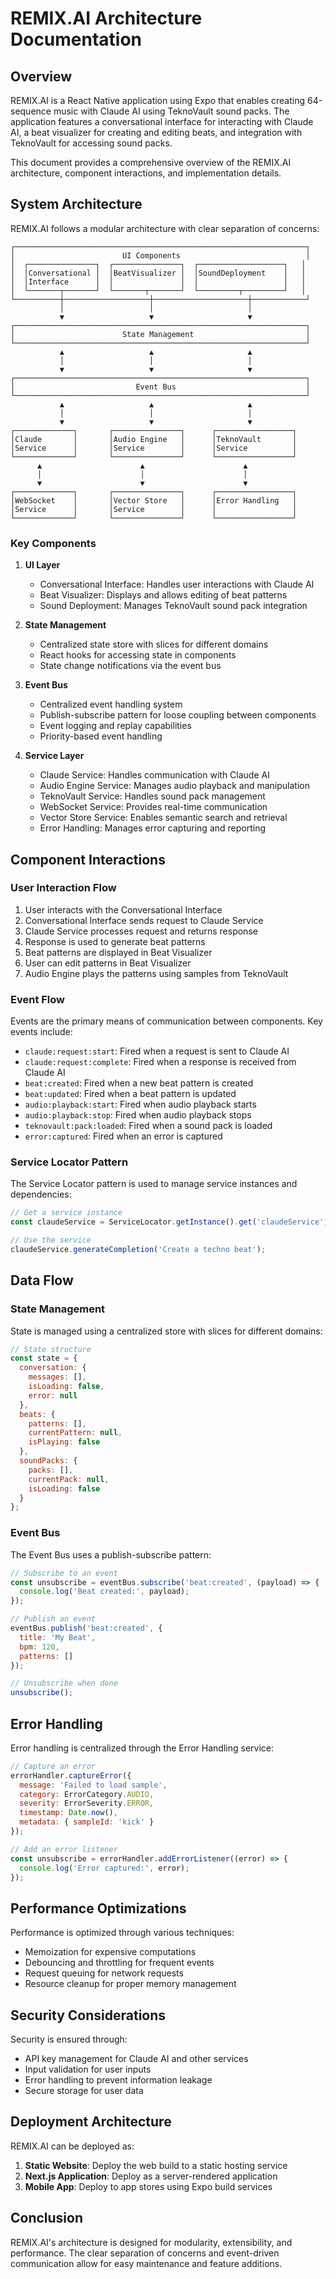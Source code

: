 # REMIX.AI Architecture Documentation

## Overview

REMIX.AI is a React Native application using Expo that enables creating 64-sequence music with Claude AI using TeknoVault sound packs. The application features a conversational interface for interacting with Claude AI, a beat visualizer for creating and editing beats, and integration with TeknoVault for accessing sound packs.

This document provides a comprehensive overview of the REMIX.AI architecture, component interactions, and implementation details.

## System Architecture

REMIX.AI follows a modular architecture with clear separation of concerns:

```
┌─────────────────────────────────────────────────────────────────┐
│                        UI Components                            │
│  ┌───────────────┐  ┌───────────────┐  ┌───────────────────┐   │
│  │Conversational │  │BeatVisualizer │  │SoundDeployment    │   │
│  │Interface      │  │               │  │                   │   │
│  └───────┬───────┘  └───────┬───────┘  └─────────┬─────────┘   │
└──────────┼───────────────────┼─────────────────────┼────────────┘
           │                   │                     │
           ▼                   ▼                     ▼
┌─────────────────────────────────────────────────────────────────┐
│                        State Management                         │
└─────────────────────────────────────────────────────────────────┘
           ▲                   ▲                     ▲
           │                   │                     │
           ▼                   ▼                     ▼
┌─────────────────────────────────────────────────────────────────┐
│                           Event Bus                             │
└─────────────────────────────────────────────────────────────────┘
           ▲                   ▲                     ▲
           │                   │                     │
           ▼                   ▼                     ▼
┌─────────────┐       ┌───────────────┐      ┌─────────────────┐
│Claude       │       │Audio Engine   │      │TeknoVault       │
│Service      │       │Service        │      │Service          │
└─────────────┘       └───────────────┘      └─────────────────┘
      ▲                      ▲                      ▲
      │                      │                      │
      ▼                      ▼                      ▼
┌─────────────┐       ┌───────────────┐      ┌─────────────────┐
│WebSocket    │       │Vector Store   │      │Error Handling   │
│Service      │       │Service        │      │                 │
└─────────────┘       └───────────────┘      └─────────────────┘
```

### Key Components

1. **UI Layer**
   - Conversational Interface: Handles user interactions with Claude AI
   - Beat Visualizer: Displays and allows editing of beat patterns
   - Sound Deployment: Manages TeknoVault sound pack integration

2. **State Management**
   - Centralized state store with slices for different domains
   - React hooks for accessing state in components
   - State change notifications via the event bus

3. **Event Bus**
   - Centralized event handling system
   - Publish-subscribe pattern for loose coupling between components
   - Event logging and replay capabilities
   - Priority-based event handling

4. **Service Layer**
   - Claude Service: Handles communication with Claude AI
   - Audio Engine Service: Manages audio playback and manipulation
   - TeknoVault Service: Handles sound pack management
   - WebSocket Service: Provides real-time communication
   - Vector Store Service: Enables semantic search and retrieval
   - Error Handling: Manages error capturing and reporting

## Component Interactions

### User Interaction Flow

1. User interacts with the Conversational Interface
2. Conversational Interface sends request to Claude Service
3. Claude Service processes request and returns response
4. Response is used to generate beat patterns
5. Beat patterns are displayed in Beat Visualizer
6. User can edit patterns in Beat Visualizer
7. Audio Engine plays the patterns using samples from TeknoVault

### Event Flow

Events are the primary means of communication between components. Key events include:

- `claude:request:start`: Fired when a request is sent to Claude AI
- `claude:request:complete`: Fired when a response is received from Claude AI
- `beat:created`: Fired when a new beat pattern is created
- `beat:updated`: Fired when a beat pattern is updated
- `audio:playback:start`: Fired when audio playback starts
- `audio:playback:stop`: Fired when audio playback stops
- `teknovault:pack:loaded`: Fired when a sound pack is loaded
- `error:captured`: Fired when an error is captured

### Service Locator Pattern

The Service Locator pattern is used to manage service instances and dependencies:

```javascript
// Get a service instance
const claudeService = ServiceLocator.getInstance().get('claudeService');

// Use the service
claudeService.generateCompletion('Create a techno beat');
```

## Data Flow

### State Management

State is managed using a centralized store with slices for different domains:

```javascript
// State structure
const state = {
  conversation: {
    messages: [],
    isLoading: false,
    error: null
  },
  beats: {
    patterns: [],
    currentPattern: null,
    isPlaying: false
  },
  soundPacks: {
    packs: [],
    currentPack: null,
    isLoading: false
  }
};
```

### Event Bus

The Event Bus uses a publish-subscribe pattern:

```javascript
// Subscribe to an event
const unsubscribe = eventBus.subscribe('beat:created', (payload) => {
  console.log('Beat created:', payload);
});

// Publish an event
eventBus.publish('beat:created', {
  title: 'My Beat',
  bpm: 120,
  patterns: []
});

// Unsubscribe when done
unsubscribe();
```

## Error Handling

Error handling is centralized through the Error Handling service:

```javascript
// Capture an error
errorHandler.captureError({
  message: 'Failed to load sample',
  category: ErrorCategory.AUDIO,
  severity: ErrorSeverity.ERROR,
  timestamp: Date.now(),
  metadata: { sampleId: 'kick' }
});

// Add an error listener
const unsubscribe = errorHandler.addErrorListener((error) => {
  console.log('Error captured:', error);
});
```

## Performance Optimizations

Performance is optimized through various techniques:

- Memoization for expensive computations
- Debouncing and throttling for frequent events
- Request queuing for network requests
- Resource cleanup for proper memory management

## Security Considerations

Security is ensured through:

- API key management for Claude AI and other services
- Input validation for user inputs
- Error handling to prevent information leakage
- Secure storage for user data

## Deployment Architecture

REMIX.AI can be deployed as:

1. **Static Website**: Deploy the web build to a static hosting service
2. **Next.js Application**: Deploy as a server-rendered application
3. **Mobile App**: Deploy to app stores using Expo build services

## Conclusion

REMIX.AI's architecture is designed for modularity, extensibility, and performance. The clear separation of concerns and event-driven communication allow for easy maintenance and feature additions.
